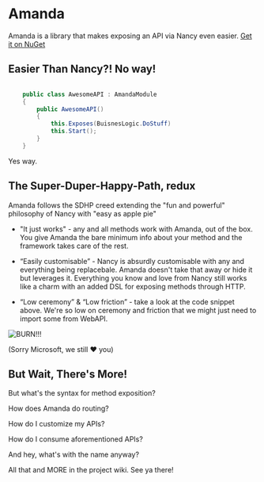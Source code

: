 Amanda
======

Amanda is a library that makes exposing an API via Nancy even easier. [Get it on NuGet](https://nuget.org/packages/Amanda/)

Easier Than Nancy?! No way!
--------------------------------------------
```C#

    public class AwesomeAPI : AmandaModule
    {
        public AwesomeAPI()
        {
            this.Exposes(BuisnesLogic.DoStuff)
            this.Start();
        }
    }

```

Yes way.

The Super-Duper-Happy-Path, redux
----------------------------------------------------
Amanda follows the SDHP creed extending the "fun and powerful" philosophy of Nancy with "easy as apple pie"

* "It just works" - any and all methods work with Amanda, out of the box. You give Amanda the bare minimum info about your method and the framework takes care of the rest.

* “Easily customisable” - Nancy is absurdly customisable with any and everything being replacebale. Amanda doesn't take that away or hide it but leverages it. Everything you know and love from Nancy still works like a charm with an added DSL for exposing methods through HTTP.

* “Low ceremony” & “Low friction” - take a look at the code snippet above. We're so low on ceremony and friction that we might just need to import some from WebAPI.

![BURN!!!](http://www.zgeek.com/wp-content/uploads/2012/09/kelso-burn.jpg)  

(Sorry Microsoft, we still ♥ you)

But Wait, There's More!
----------------------------------
But what's the syntax for method exposition?

How does Amanda do routing?

How do I customize my APIs?

How do I consume aforementioned APIs?

And hey, what's with the name anyway?

All that and MORE in the project wiki. See ya there!

